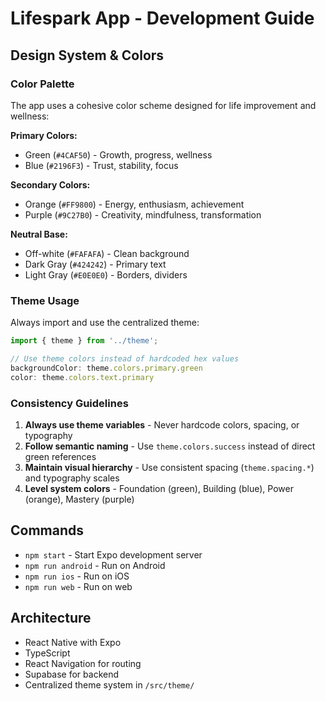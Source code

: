 # Lifespark App - Development Guide

## Design System & Colors

### Color Palette
The app uses a cohesive color scheme designed for life improvement and wellness:

**Primary Colors:**
- Green (`#4CAF50`) - Growth, progress, wellness
- Blue (`#2196F3`) - Trust, stability, focus

**Secondary Colors:**
- Orange (`#FF9800`) - Energy, enthusiasm, achievement  
- Purple (`#9C27B0`) - Creativity, mindfulness, transformation

**Neutral Base:**
- Off-white (`#FAFAFA`) - Clean background
- Dark Gray (`#424242`) - Primary text
- Light Gray (`#E0E0E0`) - Borders, dividers

### Theme Usage
Always import and use the centralized theme:
```typescript
import { theme } from '../theme';

// Use theme colors instead of hardcoded hex values
backgroundColor: theme.colors.primary.green
color: theme.colors.text.primary
```

### Consistency Guidelines
1. **Always use theme variables** - Never hardcode colors, spacing, or typography
2. **Follow semantic naming** - Use `theme.colors.success` instead of direct green references
3. **Maintain visual hierarchy** - Use consistent spacing (`theme.spacing.*`) and typography scales
4. **Level system colors** - Foundation (green), Building (blue), Power (orange), Mastery (purple)

## Commands
- `npm start` - Start Expo development server
- `npm run android` - Run on Android
- `npm run ios` - Run on iOS  
- `npm run web` - Run on web

## Architecture
- React Native with Expo
- TypeScript
- React Navigation for routing
- Supabase for backend
- Centralized theme system in `/src/theme/`